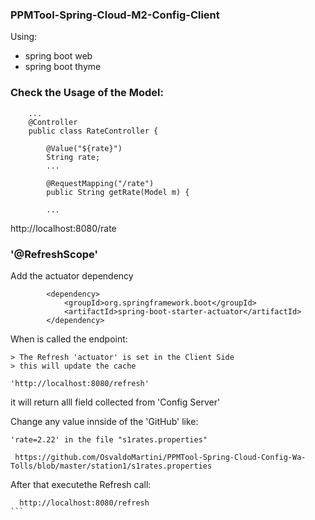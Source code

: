 ### PPMTool-Spring-Cloud-M2-Config-Client

Using:

* spring boot web
* spring boot thyme

### Check the Usage of the Model:


```
    ...
    @Controller
    public class RateController {

        @Value("${rate}")
        String rate;
        ...

        @RequestMapping("/rate")
        public String getRate(Model m) {

        ...

```

http://localhost:8080/rate


### '@RefreshScope'


 Add the actuator dependency

````
		<dependency>
			<groupId>org.springframework.boot</groupId>
			<artifactId>spring-boot-starter-actuator</artifactId>
		</dependency> 
````

When is called the endpoint:
	
	> The Refresh 'actuator' is set in the Client Side
	> this will update the cache
	
	'http://localhost:8080/refresh'

it will return alll field collected from 'Config Server'

Change any value innside of the 'GitHub' like:

	'rate=2.22' in the file "s1rates.properties"

````
 https://github.com/OsvaldoMartini/PPMTool-Spring-Cloud-Config-Wa-Tolls/blob/master/station1/s1rates.properties
````
  After that executethe Refresh call:
  
````
  http://localhost:8080/refresh
```
